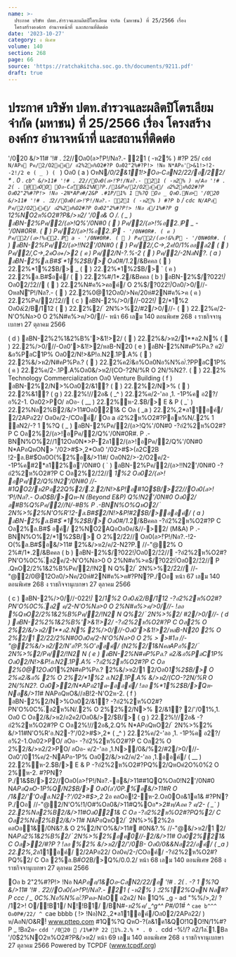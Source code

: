 ```yaml
---
name: >-
  ประกาศ บริษัท ปตท.สำรวจและผลิตปิโตรเลียม จำกัด (มหาชน) ที่ 25/2566 เรื่อง
  โครงสร้างองค์กร อำนาจหน้าที่ และสถานที่ติดต่อ
date: '2023-10-27'
category: ง พิเศษ
volume: 140
section: 268
page: 66
source: 'https://ratchakitcha.soc.go.th/documents/9211.pdf'
draft: true
---
```


# ประกาศ บริษัท ปตท.สำรวจและผลิตปิโตรเลียม จำกัด (มหาชน) ที่ 25/2566 เรื่อง โครงสร้างองค์กร อำนาจหน้าที่ และสถานที่ติดต่อ

'/020 &/>11# '!# . 2ํ2//Oล0(ล>!'ิP!/Nล?.- ํ21 ( -ห2% ) #?P 25/ `cdd N/APอ Pค/2/O2อค์/ อํ2%2ห%O2#?P Oล02"2%#?P!> !Nอ N*APอ'>&1!>!2--2!/2 e ( _ ) ( ` ) Oล0 ( a ) OหN*/0/2&11!>Oอ-CลN2/22/อ/22/ * . 0 . `cb^ &/>11# '!# . 2ํ2//Oล0(ล>!'ิP!/Nล?.- ํ21 ( -ห2% ) ห/Aอ '!# . 2( . @อOO Oอ-Cล'ัB&1%N?P./1&Pค/2/O2อค์/ อํ2%2ห%O2#?P Oล02"2%#?P!> !Nอ -2N*APอ#/2&P .#1P/1% 1 %?Q Oอ _ QหO.Nล> '/020 &/>11# '!# . 2ํ2//Oล0(ล>!'ิP!/Nล?.- ํ21 ( -ห2% ) #?P b` / `cdc N/APอ Pค/2/O2อค์/ อํ2%2ห%O2#?P Oล02"2%#?P!> !Nอ ล/1%#?P `g $1%/2ค- `cdc Oอ ` Pค/2/O2อค์/อ '!# . 2( . #?P/2.2%!/!Nอ'/0$2%NO2ห%O2#?P&/>ห2/ '/0อ& O /. ( _ ) ลBN-2%Pค/2/(ล>!Q%'/0N#0 (  ) Pค/2/(ล>!%อ2.)ัP _ - '/0N#0R#. (  ) Pค/2/(ล>!%อ2.)ัP ` - '/0N#0R#. ( ค ) Pค/2/(ล>!%อ2.)ัP a - '/0N#0R#. (  ) Pค/2/(ล>!&%)ัP - '/0N#0R#. ( ` ) ลBN-2%Pค/2/(ล>!!N2'/0N#0 (  ) Pค/2/,C->,2ค!0/1%ออล2 (  ) Pค/2/,C->,2คOอ+/>2 ( ค ) Pค/2/N-?.%-2 (  ) Pค/2/-2NลN?. ( a ) ลBN-2%ล.B#$์ *1%2$B/> Oล0#/1*.2/&Bคคล (  ) 22.2%*1%2$B/> _ (  ) 22.2%*1%2$B/> ` ( ค ) 22.2%ล.B#$์อค์/ (  ) 22.2%#/1*.2/&Bคคล ( b ) ลBN-2%$/?022!/์Oล02/2ํ2// (  ) 22.2%N#ค%>คอค์/ O 2%$/?022!/์Oล0/>0///-OหลN'ิP!/Nล?.- (  ) 22.2%0@12Oล0/>Nค/20ห์#2N#ค%>ค ( ค ) 22.2%Pค/2/2ํ2// ( c ) ลBN-2%/>0///-022!/์ 2/*1%2 Oล0&ํ2/B/112 (  ) 22.2%2/ ํ 2N%>%2/#2/>0///- (  ) 22.2%ค/2-N'O%Nล>0 O 2%N#ค%>ค/>0///- หน้า 66 เลม 140 ตอนพิเศษ 268 ง ราชกิจจานุเบกษา 27 ตุลาคม 2566

( d ) ลBN-2%2%1&2%B%'>&1!>2/ (  ) 22.2%&/>ห2/1**ล2.N% (  ) 22.2%/>0///-Oล0'>&1!>2/หลB-N20 ( e ) ลBN-2%N#คP%Pล.? ค2/์&อ%PลC1P% Oล02/N!>&P!อ.N2.1P.A% (  ) 22.2%&/>ห2/N#คP%Pล.? (  ) 22.2%ค2/์&อ%Oล0Nอ%N%อ/์.?PPลC1P% ( ค ) 22.2%ค/2-.1P.A%Oล0&/>ห2/(CO-?2N/%R O 2N/%N2?. (  ) 22.2% Technology Commercialization Oล0 Venture Building ( f ) ลBN-2%2/N>%Oล02/&1? (  ) 22.2%2/N>% (  ) 22.2%&1? ( g ) 22.2%!//2อ& ( _^ ) 22.2%ค/2-'ลอ ,1. -1P%ค อ2?/อ%2-1. Oล02>PO/ ลOอ- ( __ ) 22.2%ห-2.$B/> E & P ( _` ) 22.2%Nล2%B2/&/>11#Oล0ํ21& C Oล ( _a ) 22.2%,2*ล11์อค์/ 2/2APอ22/ Oล0ค/2-/COอค์/ Oอ a อํ2%2ห%O2#?Pอห%N/.2% 1 ลN2/-? 1 %?Q ( _ ) ลBN-2%Pค/2/(ล>!Q%'/0N#0 -?อํ2%2ห%O2#?P C Oล2%2/(ล>!อPค/2/Q%'/0N#0R#. P .-BNN%O%2//112Oล0N*>P-ํ2ล12/(ล>!อPค/2/Q%'/0N#0 N*APอQหON> '/02>#$>,2*Oล0 '/02>#$>(ล2C2B !2-ล.B#$์Oล0O(%2%อ&/>11#/ Oล0N2/>-2/O2ค/2--1P%ค#2*ล12%อ'/0N#0 ( ` ) ลBN-2%Pค/2/(ล>!!N2'/0N#0 -?อํ2%2ห%O2#?P C Oล2%2/2ํ2// *1%2 Oล02/(ล>! อPค/2/Q%!N2'/0N#0 //-#1QO2/ห2Pอ22Q%2/.2.2/N!>&P!อ#1Q$B/>2ํ2//Oล0(ล>! 'ิP!/Nล?.- Oล0$B/>Qห-N (Beyond E&P) Q%!N2'/0N#0 Oล02/ล#B%Q%Pค/2//N/-#B% P .-BNN%O%QหO2/ ํ 2N%>%2%N'O%R'!2-ล.B#$์2/N!>&P!#2$B/>ออค์/ ( a ) ลBN-2%ล.B#$์ *1%2$B/> Oล0#/1*.2/&Bคคล -?อํ2%2ห%O2#?P C Oล2%ล.B#$์ อค์/ 2%NO2AQอOล0ค/&//->2/ (M&A) P .-BNN%O%2/*1%2$B/> O 2%2/2ํ2// Oล0(ล>!'ิP!/Nล?.-!2-O(%ล.B#$์อ&/>11# 2%&/>ห2/ค/2-N2?P. //-"@2% O 2%#/1*.2/&Bคคล ( b ) ลBN-2%$/?022!/์Oล02/2ํ2// -?อํ2%2ห%O2#?PN'O%0C%.์ล2ค/2-N'O%Nล>0 O 2%N#ค%>ค$/?022!/์Oล02/2ํ2// P .QหO2/2%1&2%B%Pค/2/!N2 N Q%2/ ํ 2N%>%2/2ํ2// //-"@2/0@12Oล0/>Nค/20ห์#2N#ค%>ค#?PN?P./Oอ หน้า 67 เลม 140 ตอนพิเศษ 268 ง ราชกิจจานุเบกษา 27 ตุลาคม 2566

( c ) ลBN-2%/>0///-022!/์ 2/*1%2 Oล0&ํ2/B/112 -?อํ2%2ห%O2#?PN'O%0C%.์ล2 ค/2-N'O%Nล>0 O 2%N#ค%>ค/>0///- !ลอ %QหO2/2%1&2%B%Pค/2/!N2 N Q%2/ ํ 2N%>%2/ #2/>0///- ( d ) ลBN-2%2%1&2%B%'>&1!>2/ -?อํ2%2ห%O2#?P C Oล2% O 2%2/&/>ห2/1**ล2.N% 2%/>0///-Oล0'>&1!>2/หลB-N20 2% O 2%2/1 2/22/2%N#0Oล0ค/2-N'O%Nล>0 O 2% > >#1ล //-"@2%&/>ห2/2/N'ล?P.%O'ลอค์/ (N2%2/1&NคลAPอ%2/ ํ 2N%>%2/Pค/2/!N2 N ( e ) ลBN-2%N#คP%Pล.? ค2/์&อ%PลC1P% Oล02/N!>&P!อ.N2.1P.A% -?อํ2%2ห%O2#?P C Oล 2%0@12Oล0*1%2N#คP%Pล.? 2%&/>ห2/1 2/Oล0*1%2$B/> O 2%ค2/์&อ% 2% O 2%2/*1%2 อ.N2.1P.A% &/>ห2/(CO-?2N/%R O 2N/%N2?. Oล0>2/N*APอ21ค-ออค์/ !ลอ %*1%2$B/>Qห-Nอ&/>11# N*APอQหO&//ลB!2-N'O2ห-2. ( f ) ลBN-2%2/N>%Oล02/&1? -?อํ2%2ห%O2#?PN'O%0C%.์ล2ห%N/.2% O 2%2%2/N>% 2/&1? 2/'/01%,1. Oล0 C Oล2/&/>ห2/อ2ค2/Oล0&/>2/$B/> ( g ) 22.2%!//2อ& -?อํ2%2ห%O2#?P C Oล2%!//2อ&,2.Q% N*APอQหO2/ ํ 2N%>%2% &/>11#N'O%R'อ.N2-?'/02>#$>,2* ( _^ ) 22.2%ค/2-'ลอ ,1. -1P%ค อ2?/อ%2-1.Oล02>PO/ ลOอ- -?อํ2%2ห%O2#?P C Oล2% O 2%2/&/>ห2/2>PO/ ลOอ- ค/2-'ลอ ,1.N>/0&/%2/#2/>0///-Oล0'/01%ค/2-NAPอ-1P% Oล02/&/>ห2/ค/2-'ลอ ,1.ออค์/ ( __ ) 22.2%ห-2.$B/> E & P -?อํ2%2ห%O2#?PQ%2/QหOคํ2O%0%ํ2 O 2%ห-2. #?PN?P./1&$B/>2ํ2//Oล0(ล>!'ิP!/Nล?.-อ&/>11##1QQ%Oล0!N2'/0N#0 N*APอQหO-1P%Q/N2$B/> Oล0(ล'/0P.%์อ&/>11#R O /1&2/''Oออ.N2-?'/02>#$>,2* 2อ คลOอ!2-ห-2.Oล0Oอ&1ค1& #?PN?P./Oอ //-"@2/N'O%!1/O#%Oล0&/>11#Q%Oอ*>*2#ห/Aอค ? ค/2- ( _` ) 22.2%Nล2%B2/&/>11#Oล0ํ21& C Oล -?อํ2%2ห%O2#?PQ%2/ C Oล2%Nล2%B2/&/>11# N*APอQหO2/ ํ 2N%>%2%2อ คลOอ1&/0N&?.& O 2%2/N'O%&/>11# #0N&?.% //-"@&/>ห2/1 2/ N*APอ2%1&2%B%2/ ํ 2N%>%2%อค0//-2/&/>11# Oล02%ํ21& C Oล>2/#?P ? !ลอ %2% &/>ห2/2/'/0B- Oล0/0&&Nอ22/อค์/ ( _a ) 22.2%,2*ล11์อค์/ 2/2APอ22/ Oล0ค/2-/COอค์/ -?อํ2%2ห%O2#?PQ%2/ C Oล 2%ล.B#$์ O 2%2APอ22/ Oล02/&/>ห2/,2*ล11์ออค์/ N*APอQหO-?2/2APอ22/#?P-?Nอ,2*N'O%R' Q%#>0#2N ? ./1% //-"@2%&/>ห2/อค์ค/2-/CO#?P#ํ2QหON> 2-//"%0Q%2/ ํ 2N%>%$B/>Q%/0.0.2/ หน้า 68 เลม 140 ตอนพิเศษ 268 ง ราชกิจจานุเบกษา 27 ตุลาคม 2566

Oอ b 2"2%#?P!> !Nอ N*APออ/1&Oอ-CลN2/22/อ '!# . 2( . -? 1 %?Q &/>11# '!# . 2ํ2//Oล0(ล>!'ิP!/Nล?.- ํ21 ( -ห2% ) 2ํ2%12%QหN Nล#?P ccc / _ 0C%.์Nอ%N%อ/์.?Pคอ-N*ลO์ อ2ค2/ Nอ 1Q% _g - ad "%%/>,2/ ? /12>! O/!B1/ N!!B1/ /BN#*-ห2%ค/ _^g^^ P#/01*#์ ^ `cae b^^^ Oล0P#/22/ ^ `cae bbbb ( !> !Nอ)N2.,2*ล11์อค์/Oล02/2APอ22/ ) ห/AอN/O&R!์ www.pttep.com #1Q%?Q QหO-?(ล&1ค1&QO!1QO!N/1%#?P _ !Bล2ค- `cdd '/020  /1%#?P 22 1%.2.% * . 0 . `cdd -%!/? ล2/1ล.์1.Bล '/0$2%NO2ห%O2#?P&/>ห2/ หน้า 69 เลม 140 ตอนพิเศษ 268 ง ราชกิจจานุเบกษา 27 ตุลาคม 2566 Powered by TCPDF (www.tcpdf.org)
